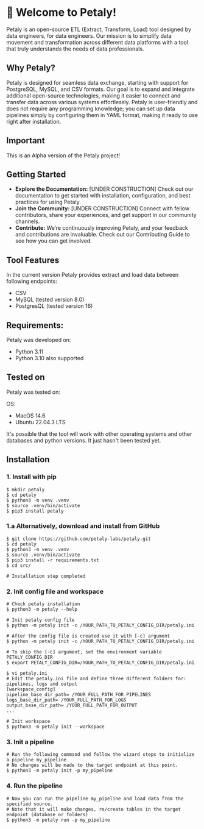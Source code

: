 # 🌸 Welcome to Petaly!
Petaly is an open-source ETL (Extract, Transform, Load) tool designed by data engineers, for data engineers. Our mission is to simplify data movement and transformation across different data platforms with a tool that truly understands the needs of data professionals.

## Why Petaly?
Petaly is designed for seamless data exchange, starting with support for PostgreSQL, MySQL, and CSV formats. Our goal is to expand and integrate additional open-source technologies, making it easier to connect and transfer data across various systems effortlessly. Petaly is user-friendly and does not require any programming knowledge; you can set up data pipelines simply by configuring them in YAML format, making it ready to use right after installation.

## Important
This is an Alpha version of the Petaly project!

## Getting Started
- **Explore the Documentation:** [UNDER CONSTRUCTION] Check out our documentation to get started with installation, configuration, and best practices for using Petaly.
- **Join the Community:** [UNDER CONSTRUCTION] Connect with fellow contributors, share your experiences, and get support in our community channels.
- **Contribute:** We’re continuously improving Petaly, and your feedback and contributions are invaluable. Check out our Contributing Guide to see how you can get involved.

## Tool Features
In the current version Petaly provides extract and load data between following endpoints:

- CSV
- MySQL (tested version 8.0)
- PostgresQL (tested version 16)

## Requirements:
Petaly was developed on: 
- Python 3.11
- Python 3.10 also supported

## Tested on
Petaly was tested on: 

OS: 
- MacOS 14.6
- Ubuntu 22.04.3 LTS

It's possible that the tool will work with other operating systems and other databases and python versions. It just hasn't been tested yet.

## Installation
### 1. Install with pip

```
$ mkdir petaly
$ cd petaly
$ python3 -m venv .venv
$ source .venv/bin/activate
$ pip3 install petaly

```
### 1.a Alternatively, download and install from GitHub

```
$ git clone https://github.com/petaly-labs/petaly.git
$ cd petaly
$ python3 -m venv .venv
$ source .venv/bin/activate
$ pip3 install -r requirements.txt
$ cd src/

# Installation step completed
```

### 2. Init config file and workspace
```
# Check petaly installation
$ python3 -m petaly --help

# Init petaly config file
$ python -m petaly init -c /YOUR_PATH_TO_PETALY_CONFIG_DIR/petaly.ini

# After the config file is created use it with [-c] argument
$ python -m petaly init -c /YOUR_PATH_TO_PETALY_CONFIG_DIR/petaly.ini

# To skip the [-c] argument, set the environment variable PETALY_CONFIG_DIR
$ export PETALY_CONFIG_DIR=/YOUR_PATH_TO_PETALY_CONFIG_DIR/petaly.ini

$ vi petaly.ini
# Edit the petaly.ini file and define three different folders for: pipelines, logs and output
[workspace_config]
pipeline_base_dir_path= /YOUR_FULL_PATH_FOR_PIPELINES
logs_base_dir_path= /YOUR_FULL_PATH_FOR_LOGS
output_base_dir_path= /YOUR_FULL_PATH_FOR_OUTPUT
...

# Init workspace
$ python3 -m petaly init --workspace
```

### 3. Init a pipeline
```
# Run the following command and follow the wizard steps to initialize a pipeline my_pipeline
# No changes will be made to the target endpoint at this point.
$ python3 -m petaly init -p my_pipeline
```

### 4. Run the pipeline
```
# Now you can run the pipeline my_pipeline and load data from the specified source. 
# Note that it will make changes, re/create tables in the target endpoint (database or folders)
$ python3 -m petaly run -p my_pipeline
```
